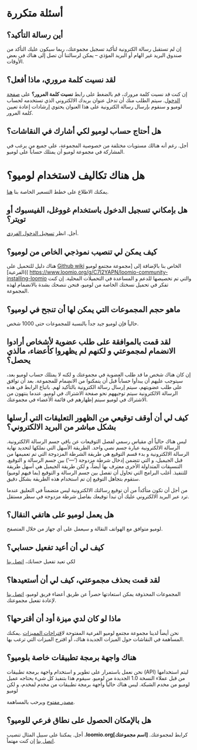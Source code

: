 
# أسئلة متكررة

## أين رسالة التأكيد؟

إن لم تستقبل رسالة الكترونية لتأكيد تسجيل مجموعتك، ربما سيكون عليك التأكد من صندوق البريد غير الهام أو البريد المؤذي – يمكن لرسالتنا أن تصل إلى هناك في بعض الأوقات.

## لقد نسيت كلمة مروري، ماذا أفعل؟

إن كنت قد نسيت كلمة مرورك، قم بالضغط على رابط **نسيت كلمة المرور؟** على
 [صفحة الدخول]( https://www.loomio.org/users/sign_in). سيتم الطلب منك أن تدخل عنوان بريدك الالكتروني الذي تستخدمه لحساب لوميو و سنقوم بإرسال رسالة الكترونية على هذا العنوان يحتوي إرشادات إعادة تعيين كلمة المرور. 

## هل أحتاج حساب لوميو لكي أشارك في النقاشات؟

أجل. رغم أنه هنالك مستويات مختلفة من خصوصية المجموعة، على جميع من يرغب في المشاركة في مجموعة لوميو أن يمتلك حساباً على لوميو.

# هل هناك تكاليف لاستخدام لوميو؟

يمكنك الاطلاع على خطط التسعير الخاصة بنا [هنا]( https://www.loomio.org/pricing). 

## هل بإمكاني تسجيل الدخول باستخدام غووغل، الفيسبوك أو تويتر؟

أجل. انظر [تسجيل الدخول الفردي]( getting_started.html#single-sign-on).

## كيف يمكن لي تنصيب نموذجي الخاص من لوميو؟

هناك دليل للتحميل على [Github wiki](https://github.com/loomio/loomio/wiki) الخاص بنا بالإضافة إلى 
[مجموعة مجتمع لوميو الفرعية](( https://www.loomio.org/g/C7I2YAPN/loomio-community-installing-loomio والتي تم تخصيصها للدعم و المساعدة في التحميلات المحلية. إن كنت تفكر في تحميل نسختك الخاصة من لوميو، فنحن ننصحك بشدة بالانضمام لهذه المجموعة. 

## ماهو حجم المجموعات التي يمكن لها أن تنجح في لوميو؟

حالياً فإن لوميو جيد جداً بالنسبة للمجموعات حتى 1000 شخص.

## لقد قمت بالموافقة على طلب عضوية لأشخاص أرادوا الانضمام لمجموعتي و لكنهم لم يظهروا كأعضاء، مالذي يحصل؟

إن كان هناك شخص ما قد طلب العضوية في مجموعتك و لكنه لا يمتلك حساب لوميو بعد، سيتوجب عليهم أن يبدأوا حساباً قبل أن يتمكنوا من الانضمام للمجموعة. بعد أن توافق على طلب عضويتهم، سيتم إرسال رسالة الكترونية بالتأكيد لهم. باتباع الرابط في هذه الرسالة الالكترونية سيتم توجيههم نحو صفحة الاشتراك في لوميو. عندما ينتهون من الاشتراك في لوميو سيتم إظهارهم في قائمة الأعضاء في مجموعتك.

## كيف لي أن أوقف توقيعي من الظهور التعليقات التي أرسلها بشكل مباشر من البريد الالكتروني؟

ليس هناك حالياً أي مقياس رسمي لفصل التوقيعات عن باقي جسم الرسالة الالكترونية. الرسالة الالكترونية عبارة جسم نصي واحد. الطريقة الأسهل التي نملكها لتحديد نهاية الرسالة الالكترونية و بدء قسم التوقيع هي طريقة الشرطة المزدوجة التي تم تعميمها من قبل الجيميل، و التي تتضمن إدخال شرطة مزدوجة (‘—‘) بين جسم الرسالة و التوقيع.  التنسيقات المتداولة الأخرى معترف بها أيضاً، و لكن طريقة الجيميل هي أسهل طريقة للتنفيذ. أغلب البرامج التي تحاول أن تفصل بين جسم الرسالة و التوقيع (بما فيهم لوميو) ستقوم بتجاهل التوقيع إن تم استخدام هذه الطريقة بشكل دقيق.

 من أجل أن تكون متأكداً من أن توقيع رسالتك الالكترونية ليس متضمناً في التعليق عندما ترد عبر البريد الالكتروني عليك أن تبدأ توقيعك بفاصل شرطة مزدوجة في سطر مستقل.

## هل يعمل لوميو على هاتفي النقال؟

لوميو متوافق مع الهواتف النقالة و سيعمل على أي جهاز من خلال المتصفح.

## كيف لي أن أعيد تفعيل حسابي؟

لكي تعيد تفعيل حسابك، [اتصل بنا](https://loomio.org/contact)

## لقد قمت بحذف مجموعتي، كيف لي أن أستعيدها؟

المجموعات المحذوفة يمكن استعادتها حصراً عن طريق أعضاء فريق لوميو، [اتصل بنا](https://loomio.org/contact) لإعادة تفعيل مجموعتك.

## ماذا لو كان لدي ميزة أود أن أقترحها؟

نحن أيضاً لدينا مجموعة مجتمع لوميو الفرعية المفتوحة ل[اقتراحات المميزات]( https://www.loomio.org/g/GN7EFQTK/loomio-community-feature-ideas) .يمكنك المساهمة في النقاشات حول الميزات الجديدة هناك، أو اقترح الميزات التي ترغب بها.

## هناك واجهة برمجة تطبيقات خاصة بلوميو؟ 

نحن نعمل باستمرار على تطوير و استخدام واجهة برمجة تطبيقات (API) ليتم استخدامها من قبل عملاء النسخة 1.0 الجديدة من لوميو. سيقوم هذا بتنفيذ كل شيء يحتاجه عميل لوميو من مخدم الشبكة. ليس هناك حالياً واجهة برمجة تطبيقات من مخدم لمخدم، و لكن لوميو 

[مصدر مفتوح](http://github.com/loomio/loomio) ويرحب بالمساهمة.

## هل بالإمكان الحصول على نطاق فرعي للوميو؟

أجل. يمكننا على سبيل المثال تنصيب **.loomio.org[اسم مجموعتك]** كرابط لمجموعتك. [اتصل بنا](https://loomio.org/contact) إن كنت مهتماً. 
